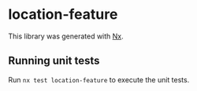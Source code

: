 # location-feature

This library was generated with [Nx](https://nx.dev).

## Running unit tests

Run `nx test location-feature` to execute the unit tests.
